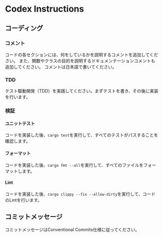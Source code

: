 # Codex Instructions

## コーディング

### コメント

コードの各セクションには、何をしているかを説明するコメントを追加してください。
また、関数やクラスの目的を説明するドキュメンテーションコメントも追加してください。
コメントは日本語で書いてください。


### TDD

テスト駆動開発（TDD）を実践してください。まずテストを書き、その後に実装を行います。

### 検証

#### ユニットテスト

コードを実装した後、`cargo test`を実行して、すべてのテストがパスすることを確認します。

#### フォーマット

コードを実装した後、`cargo fmt --all`を実行して、すべてのファイルをフォーマットします。

#### Lint

コードを実装した後、`cargo clippy --fix --allow-dirty`を実行して、コードのLintを行います。

## コミットメッセージ

コミットメッセージはConventional Commits仕様に従ってください。

